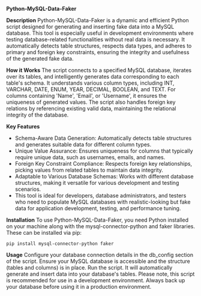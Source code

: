 **Python-MySQL-Data-Faker**

**Description**
Python-MySQL-Data-Faker is a dynamic and efficient Python script designed for generating and inserting fake data into a MySQL database. This tool is especially useful in development environments where testing database-related functionalities without real data is necessary. It automatically detects table structures, respects data types, and adheres to primary and foreign key constraints, ensuring the integrity and usefulness of the generated fake data.

**How it Works**
The script connects to a specified MySQL database, iterates over its tables, and intelligently generates data corresponding to each table's schema. It understands various column types, including INT, VARCHAR, DATE, ENUM, YEAR, DECIMAL, BOOLEAN, and TEXT. For columns containing 'Name', 'Email', or 'Username', it ensures the uniqueness of generated values. The script also handles foreign key relations by referencing existing valid data, maintaining the relational integrity of the database.

**Key Features**
- Schema-Aware Data Generation: Automatically detects table structures and generates suitable data for different column types.
- Unique Value Assurance: Ensures uniqueness for columns that typically require unique data, such as usernames, emails, and names.
- Foreign Key Constraint Compliance: Respects foreign key relationships, picking values from related tables to maintain data integrity.
- Adaptable to Various Database Schemas: Works with different database structures, making it versatile for various development and testing scenarios.
- This tool is ideal for developers, database administrators, and testers who need to populate MySQL databases with realistic-looking but fake data for application development, testing, and performance tuning.

**Installation**
To use Python-MySQL-Data-Faker, you need Python installed on your machine along with the mysql-connector-python and faker libraries. These can be installed via pip:

``pip install mysql-connector-python faker``

**Usage**
Configure your database connection details in the db_config section of the script.
Ensure your MySQL database is accessible and the structure (tables and columns) is in place.
Run the script. It will automatically generate and insert data into your database's tables.
Please note, this script is recommended for use in a development environment. Always back up your database before using it in a production environment.